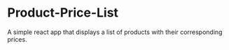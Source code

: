 # Product-Price-List
A simple react app that displays a list of products with their corresponding prices.
